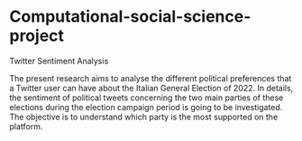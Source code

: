 # Computational-social-science-project
Twitter Sentiment Analysis

The present research aims to analyse the different political preferences that a
Twitter user can have about the Italian General Election of 2022. In details, the sentiment of
political tweets concerning the two main parties of these elections during the election campaign
period is going to be investigated. The objective is to understand which party is the most
supported on the platform.
